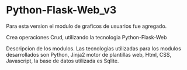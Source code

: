 # Python-Flask-Web_v3

Para esta version el modulo de graficos de usuarios fue agregado.

Crea operaciones Crud, utilizando la tecnologia Python-Flask-Web

Descripcion de los modulos. Las tecnologias utilizadas para los modulos desarrollados son Python, Jinja2 motor de plantillas web, Html, CSS, Javascript, la base de datos utilizada es Sqlite.

